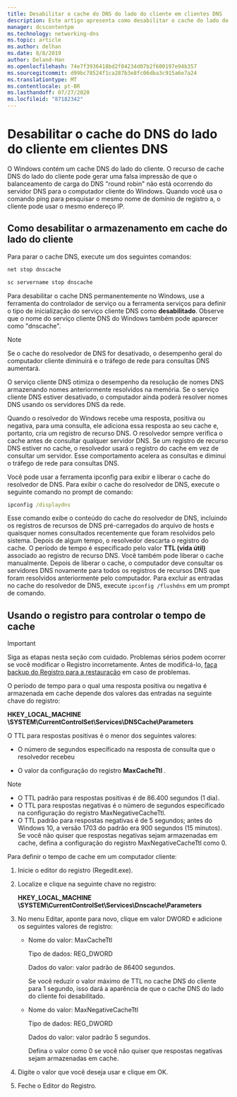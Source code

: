 ```yaml
---
title: Desabilitar o cache do DNS do lado do cliente em clientes DNS
description: Este artigo apresenta como desabilitar o cache do lado do cliente DNS em clientes DNS.
manager: dcscontentpm
ms.technology: networking-dns
ms.topic: article
ms.author: delhan
ms.date: 8/8/2019
author: Deland-Han
ms.openlocfilehash: 74e7f3936418bd2f04234d07b2f600197e94b357
ms.sourcegitcommit: d99bc78524f1ca287b3e8fc06dba3c915a6e7a24
ms.translationtype: MT
ms.contentlocale: pt-BR
ms.lasthandoff: 07/27/2020
ms.locfileid: "87182342"
---
```

# <a name="disable-dns-client-side-caching-on-dns-clients"></a>Desabilitar o cache do DNS do lado do cliente em clientes DNS

O Windows contém um cache DNS do lado do cliente. O recurso de cache DNS do lado do cliente pode gerar uma falsa impressão de que o balanceamento de carga do DNS "round robin" não está ocorrendo do servidor DNS para o computador cliente do Windows. Quando você usa o comando ping para pesquisar o mesmo nome de domínio de registro a, o cliente pode usar o mesmo endereço IP.  

## <a name="how-to-disable-client-side-caching"></a>Como desabilitar o armazenamento em cache do lado do cliente

Para parar o cache DNS, execute um dos seguintes comandos:

```cmd
net stop dnscache
```

```cmd
sc servername stop dnscache
```


Para desabilitar o cache DNS permanentemente no Windows, use a ferramenta do controlador de serviço ou a ferramenta serviços para definir o tipo de inicialização do serviço cliente DNS como **desabilitado**. Observe que o nome do serviço cliente DNS do Windows também pode aparecer como "dnscache". 

> [!NOTE]
> Se o cache do resolvedor de DNS for desativado, o desempenho geral do computador cliente diminuirá e o tráfego de rede para consultas DNS aumentará. 

O serviço cliente DNS otimiza o desempenho da resolução de nomes DNS armazenando nomes anteriormente resolvidos na memória. Se o serviço cliente DNS estiver desativado, o computador ainda poderá resolver nomes DNS usando os servidores DNS da rede. 

Quando o resolvedor do Windows recebe uma resposta, positiva ou negativa, para uma consulta, ele adiciona essa resposta ao seu cache e, portanto, cria um registro de recurso DNS. O resolvedor sempre verifica o cache antes de consultar qualquer servidor DNS. Se um registro de recurso DNS estiver no cache, o resolvedor usará o registro do cache em vez de consultar um servidor. Esse comportamento acelera as consultas e diminui o tráfego de rede para consultas DNS. 

Você pode usar a ferramenta ipconfig para exibir e liberar o cache do resolvedor de DNS. Para exibir o cache do resolvedor de DNS, execute o seguinte comando no prompt de comando:

```cmd
ipconfig /displaydns 
```

Esse comando exibe o conteúdo do cache do resolvedor de DNS, incluindo os registros de recursos de DNS pré-carregados do arquivo de hosts e quaisquer nomes consultados recentemente que foram resolvidos pelo sistema. Depois de algum tempo, o resolvedor descarta o registro do cache. O período de tempo é especificado pelo valor **TTL (vida útil)** associado ao registro de recurso DNS. Você também pode liberar o cache manualmente. Depois de liberar o cache, o computador deve consultar os servidores DNS novamente para todos os registros de recursos DNS que foram resolvidos anteriormente pelo computador. Para excluir as entradas no cache do resolvedor de DNS, execute `ipconfig /flushdns` em um prompt de comando.

## <a name="using-the-registry-to-control-the-caching-time"></a>Usando o registro para controlar o tempo de cache

> [!IMPORTANT]  
> Siga as etapas nesta seção com cuidado. Problemas sérios podem ocorrer se você modificar o Registro incorretamente. Antes de modificá-lo, [faça backup do Registro para a restauração](https://support.microsoft.com/help/322756) em caso de problemas.

O período de tempo para o qual uma resposta positiva ou negativa é armazenada em cache depende dos valores das entradas na seguinte chave do registro:

**HKEY_LOCAL_MACHINE \SYSTEM\CurrentControlSet\Services\DNSCache\Parameters**

O TTL para respostas positivas é o menor dos seguintes valores: 

- O número de segundos especificado na resposta de consulta que o resolvedor recebeu

- O valor da configuração do registro **MaxCacheTtl** .

>[!Note]
>- O TTL padrão para respostas positivas é de 86.400 segundos (1 dia).
>- O TTL para respostas negativas é o número de segundos especificado na configuração do registro MaxNegativeCacheTtl.
>- O TTL padrão para respostas negativas é de 5 segundos; antes do Windows 10, a versão 1703 do padrão era 900 segundos (15 minutos).
Se você não quiser que respostas negativas sejam armazenadas em cache, defina a configuração do registro MaxNegativeCacheTtl como 0.

Para definir o tempo de cache em um computador cliente:

1. Inicie o editor do registro (Regedit.exe).

2. Localize e clique na seguinte chave no registro:

   **HKEY_LOCAL_MACHINE \SYSTEM\CurrentControlSet\Services\Dnscache\Parameters**

3. No menu Editar, aponte para novo, clique em valor DWORD e adicione os seguintes valores de registro:

   - Nome do valor: MaxCacheTtl

     Tipo de dados: REG_DWORD

     Dados do valor: valor padrão de 86400 segundos.

     Se você reduzir o valor máximo de TTL no cache DNS do cliente para 1 segundo, isso dará a aparência de que o cache DNS do lado do cliente foi desabilitado.

   - Nome do valor: MaxNegativeCacheTtl

     Tipo de dados: REG_DWORD

     Dados do valor: valor padrão 5 segundos.

     Defina o valor como 0 se você não quiser que respostas negativas sejam armazenadas em cache.

4. Digite o valor que você deseja usar e clique em OK.

5. Feche o Editor do Registro.
